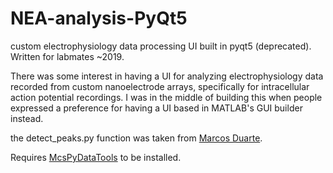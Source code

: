# NEA-analysis-PyQt5
custom electrophysiology data processing UI built in pyqt5 (deprecated). Written for labmates ~2019. 

There was some interest in having a UI for analyzing electrophysiology data recorded from custom nanoelectrode arrays, specifically for intracellular action potential recordings. I was in the middle of building this when people expressed a preference for having a UI based in MATLAB's GUI builder instead. 

the detect_peaks.py function was taken from [Marcos Duarte](https://github.com/BMClab/BMC/blob/master/functions/detect_peaks.py).

Requires [McsPyDataTools](https://pypi.org/project/McsPyDataTools/) to be installed.
